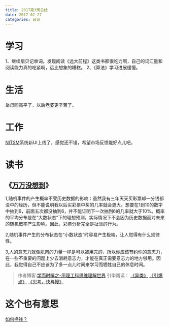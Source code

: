 ```yaml
---
title: 2017第3周总结
date: 2017-02-27
categories: 日记
---
```


# 学习
1、继续扇贝记单词。发现阅读《远大前程》这类书都很吃力啊，自己的词汇量和阅读能力真的吃紧啊，远比想象的糟糕。
2、《算法》学习进展缓慢。

# 生活
岳母回高平了，以后老婆更辛苦了。


# 工作
[NITSM](http://ent1.topvee.cn/)系统新UI上线了，感觉还不错，希望市场反馈能好点儿吧。

# 读书
## 《[万万没想到](https://book.douban.com/subject/25986341/)》
1,随机事件的产生概率不受历史数据的影响：虽然我有三年天天买彩票却一分钱都没中的经历，但不能说明我以后买彩票中奖的几率就会更大。想要在1到10的数字中抽到6，前面五次都没抽到6，并不能证明下一次抽到6的几率就大于10%。概率的平均分布是在“大数状态”下的理想预测，实际情况下不会因为历史数据而对未来的随机概率产生影响。因此，彩票分析完全是扯淡的行为。

2,随机事件产生的分布状态在“小数状态”时容易产生极端，让人觉得有什么规律性。

3,人的意志力就像肌肉的力量一样是可以被用完的，所以你应该节约你的意志力，在一些不重要的问题上少去消耗意志力，才能在真正需要意志力的地方够用。因此，我觉得自己不应该为了多一点儿时间来学习而牺牲自己的休息时间。

> 作者博客:[学而时嘻之-用理工科思维理解世界](http://www.geekonomics10000.com/)
> 引申阅读：
> [《异类》](https://book.douban.com/subject/3688489/)
> [《引爆点》](https://book.douban.com/subject/25876611/)
> [《思考，快与慢》](https://book.douban.com/subject/10785583/)


# 这个也有意思
[如何挣钱？](https://www.zhihu.com/question/22590902)